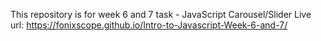 This repository is for week 6 and 7 task - JavaScript Carousel/Slider
Live url: https://fonixscope.github.io/Intro-to-Javascript-Week-6-and-7/
